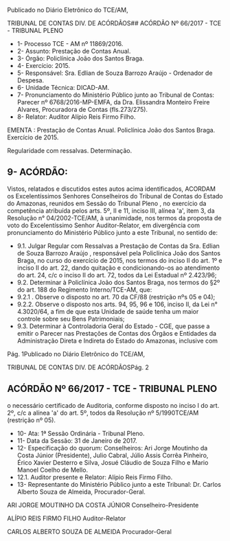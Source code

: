 
Publicado  no  Diário Eletrônico do TCE/AM,

TRIBUNAL DE CONTAS DIV. DE  ACÓRDÃOS## ACÓRDÃO Nº 66/2017 - TCE - TRIBUNAL PLENO

- 1- Processo TCE - AM nº 11869/2016.
- 2- Assunto: Prestação de Contas Anual.
- 3- Órgão: Policlínica João dos Santos Braga.
- 4- Exercício: 2015.
- 5- Responsável: Sra. Edlian de Souza Barrozo Araújo - Ordenador de Despesa.
- 6- Unidade Técnica: DICAD-AM.
- 7- Pronunciamento  do Ministério  Público  junto  ao Tribunal  de Contas: Parecer  nº 6768/2016-MP-EMFA,  da  Dra.  Elissandra  Monteiro  Freire  Alvares,  Procuradora  de Contas (fls.273/275).
- 8- Relator: Auditor Alípio Reis Firmo Filho.

EMENTA :  Prestação  de  Contas  Anual.  Policlínica João dos Santos Braga. Exercício de 2015.

Regularidade com ressalvas. Determinação.

## 9- ACÓRDÃO:

Vistos, relatados e discutidos estes autos acima identificados, ACORDAM os Excelentíssimos Senhores Conselheiros do Tribunal de Contas do Estado do Amazonas, reunidos em Sessão do Tribunal Pleno , no exercício da competência atribuída pelos arts. 5º, II e 11, inciso III, alínea 'a', item 3, da Resolução  n°  04/2002-TCE/AM, à unanimidade, nos termos da proposta de voto do Excelentíssimo Senhor Auditor-Relator, em divergência com  pronunciamento  do  Ministério  Público  junto  a  este  Tribunal,  no sentido de:

- 9.1. Julgar Regular com Ressalvas a Prestação de Contas da Sra. Edlian de  Souza  Barrozo  Araújo , responsável  pela  Policlínica  João  dos Santos Braga, no curso do exercício de 2015, nos termos do inciso II do art.  1º  e  inciso  II  do  art.  22,  dando  quitação  e  condicionando-os  ao atendimento do art. 24, c/c o inciso II do art. 72, todos da Lei Estadual nº 2.423/96;
- 9.2. Determinar à Policlínica João dos Santos Braga, nos termos do §2º do art. 188 do Regimento Interno/TCE-AM, que:
- 9.2.1 . Observe o disposto no art. 70 da CF/88 (restrição nºs 05 e 04);
- 9.2.2. Observe o disposto nos arts. 94, 95, 96 e 106, inciso II, da Lei n° 4.3020/64,  a  fim  de  que  esta  Unidade  de  saúde  tenha  um  maior controle sobre seu Bens Patrimoniais;
- 9.3. Determinar à Controladoria Geral do Estado - CGE, que passe a emitir o  Parecer  nas  Prestações  de  Contas  dos  Órgãos  e  Entidades  da Administração Direta e Indireta do Estado do Amazonas, inclusive com

Pág. 1Publicado  no  Diário Eletrônico do TCE/AM,

TRIBUNAL DE CONTAS DIV. DE  ACÓRDÃOSPág. 2

## ACÓRDÃO Nº 66/2017 - TCE - TRIBUNAL PLENO

o necessário certificado de Auditoria, conforme disposto no inciso I do art.  2º,  c/c  a  alínea  'a'  do  art.  5º,  todos  da  Resolução  nº  5/1990TCE/AM (restrição nº 05).

- 10-  Ata: 1ª Sessão Ordinária - Tribunal Pleno.
- 11-  Data da Sessão: 31 de Janeiro de 2017.
- 12-  Especificação  do  quorum: Conselheiros: Ari Jorge  Moutinho  da  Costa  Júnior (Presidente), Julio Cabral,  Júlio Assis Corrêa Pinheiro, Érico Xavier Desterro e Silva, Josué Cláudio de Souza Filho e Mario Manoel Coelho de Mello.
- 12.1. Auditor presente e Relator: Alípio Reis Firmo Filho.
- 13-  Representante  do  Ministério  Público  junto  a  este Tribunal: Dr. Carlos  Alberto Souza de Almeida, Procurador-Geral.

ARI JORGE MOUTINHO DA COSTA JÚNIOR Conselheiro-Presidente

ALÍPIO REIS FIRMO FILHO Auditor-Relator

CARLOS ALBERTO SOUZA DE ALMEIDA Procurador-Geral